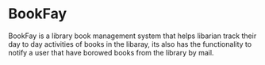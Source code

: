 # BookFay
BookFay is a library book management system that helps libarian track their
day to day activities of books in the libaray, its also has the functionality to notify a user that have borowed books from the library by mail. 


